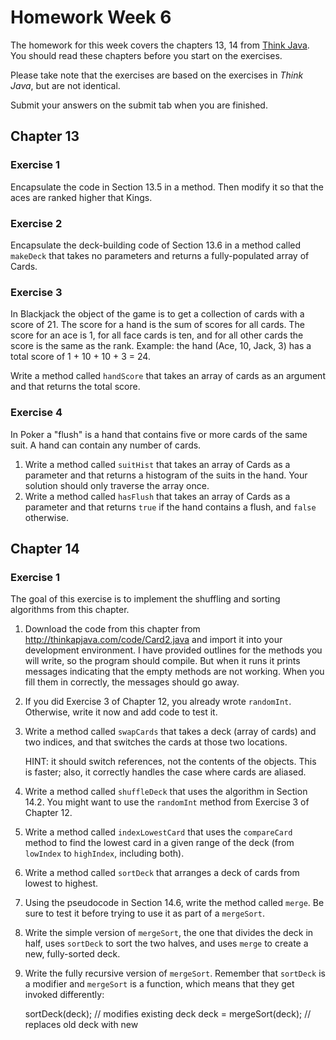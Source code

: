 # Homework Week 6

The homework for this week covers the chapters 13, 14 from [Think Java]. You
should read these chapters before you start on the exercises.

Please take note that the exercises are based on the exercises in *Think Java*,
but are not identical.

Submit your answers on the submit tab when you are finished.

[Think Java]: http://www.greenteapress.com/thinkapjava/

## Chapter 13

### Exercise 1
Encapsulate the code in Section 13.5 in a method. Then modify it so that the
aces are ranked higher that Kings.

### Exercise 2
Encapsulate the deck-building code of Section 13.6 in a method called `makeDeck`
that takes no parameters and returns a fully-populated array of Cards.

### Exercise 3
In Blackjack the object of the game is to get a collection of cards with a score
of 21. The score for a hand is the sum of scores for all cards. The score for an
ace is 1, for all face cards is ten, and for all other cards the score is the
same as the rank. Example: the hand (Ace, 10, Jack, 3) has a total score of 1 +
10 + 10 + 3 = 24.

Write a method called `handScore` that takes an array of cards as an argument
and that returns the total score.

### Exercise 4
In Poker a "flush" is a hand that contains five or more cards of the same
suit. A hand can contain any number of cards.

1. Write a method called `suitHist` that takes an array of Cards as a parameter
   and that returns a histogram of the suits in the hand. Your solution should
   only traverse the array once.
2. Write a method called `hasFlush` that takes an array of Cards as a parameter
   and that returns `true` if the hand contains a flush, and `false` otherwise.

## Chapter 14

### Exercise 1
The goal of this exercise is to implement the shuffling and sorting algorithms
from this chapter.

1. Download the code from this chapter from
   http://thinkapjava.com/code/Card2.java and import it into your development
   environment. I have provided outlines for the methods you will write, so the
   program should compile. But when it runs it prints messages indicating that
   the empty methods are not working. When you fill them in correctly, the
   messages should go away.
2. If you did Exercise 3 of Chapter 12, you already wrote
   `randomInt`. Otherwise, write it now and add code to test it.
3. Write a method called `swapCards` that takes a deck (array of cards) and two
   indices, and that switches the cards at those two locations.

   HINT: it should switch references, not the contents of the objects. This is
   faster; also, it correctly handles the case where cards are aliased.
4. Write a method called `shuffleDeck` that uses the algorithm in Section
   14.2. You might want to use the `randomInt` method from Exercise 3 of
   Chapter 12.
5. Write a method called `indexLowestCard` that uses the `compareCard` method to
   find the lowest card in a given range of the deck (from `lowIndex` to
   `highIndex`, including both).
6. Write a method called `sortDeck` that arranges a deck of cards from lowest to
   highest.
7. Using the pseudocode in Section 14.6, write the method called `merge`. Be sure
   to test it before trying to use it as part of a `mergeSort`.
8. Write the simple version of `mergeSort`, the one that divides the deck in
   half, uses `sortDeck` to sort the two halves, and uses `merge` to create a
   new, fully-sorted deck.
9. Write the fully recursive version of `mergeSort`. Remember that `sortDeck` is
   a modifier and `mergeSort` is a function, which means that they get invoked
   differently:
   
    sortDeck(deck);           // modifies existing deck
    deck = mergeSort(deck);   // replaces old deck with new
